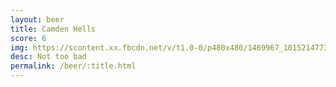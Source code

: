 ```yaml
---
layout: beer
title: Camden Hells
score: 6
img: https://scontent.xx.fbcdn.net/v/t1.0-0/p480x480/1469967_10152147735243745_1919940570_n.jpg?oh=e91a462e792ecc88358e029db648ba62&oe=58D43AA0
desc: Not too bad
permalink: /beer/:title.html
---
```

